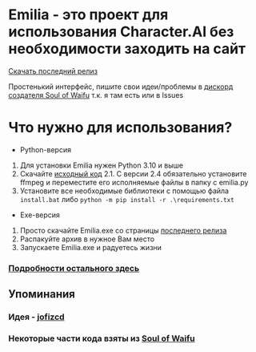 # Emilia - это проект для использования Character.AI без необходимости заходить на сайт
[Скачать последний релиз](https://github.com/Kajitsy/Emilia/releases/latest)

Простенький интерфейс, пишите свои идеи/проблемы в [дискорд создателя Soul of Waifu](https://discord.gg/6UvYzBKCZK) т.к. я там есть или в Issues 

# Что нужно для использования?
- Python-версия
1. Для установки Emilia нужен Python 3.10 и выше
2. Скачайте [исходный код](https://github.com/Kajitsy/Emilia/archive/refs/heads/emilia.zip)
2.1. С версии 2.4 обязательно установите ffmpeg и переместите его исполняемые файлы в папку с emilia.py
3. Установите все необходимые библиотеки с помощью файла `install.bat` либо `python -m pip install -r .\requirements.txt`
- Exe-версия
1. Просто скачайте Emilia.exe со страницы [последнего релиза](https://github.com/Kajitsy/Emilia/releases/latest)
2. Распакуйте архив в нужное Вам место
3. Запускаете Emilia.exe и радуетесь жизни

### [Подробности остального здесь](https://github.com/Kajitsy/Emilia/wiki/%D0%A3%D1%81%D1%82%D0%B0%D0%BD%D0%BE%D0%B2%D0%BA%D0%B0)

## Упоминания
### Идея - [jofizcd](https://github.com/jofizcd)
### Некоторые части кода взяты из [Soul of Waifu](https://github.com/jofizcd/Soul-of-Waifu)
